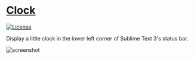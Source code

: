 # [Clock](https://github.com/deathaxe/sublime-clock)

[![License](https://img.shields.io/github/license/deathaxe/sublime-clock.svg?style=flat-square)](LICENSE)

Display a little clock in the lower left corner of Sublime Text 3's status bar.

![screenshot](https://user-images.githubusercontent.com/16542113/30775262-6720e05a-a090-11e7-9de8-7459f2ce32e6.png)
